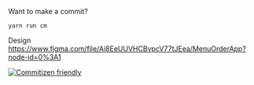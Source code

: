 Want to make a commit?
```
yarn run cm
```

Design
https://www.figma.com/file/Ai8EeUUVHCBvpcV77tJEea/MenuOrderApp?node-id=0%3A1

[![Commitizen friendly](https://img.shields.io/badge/commitizen-friendly-brightgreen.svg)](http://commitizen.github.io/cz-cli/)
